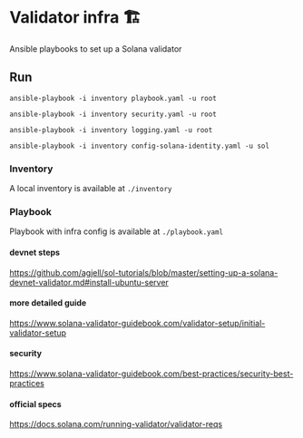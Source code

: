 # Validator infra 🏗

Ansible playbooks to set up a Solana validator

## Run

```
ansible-playbook -i inventory playbook.yaml -u root
```

```
ansible-playbook -i inventory security.yaml -u root
```

```
ansible-playbook -i inventory logging.yaml -u root
```

```
ansible-playbook -i inventory config-solana-identity.yaml -u sol
```

### Inventory

A local inventory is available at `./inventory`

### Playbook

Playbook with infra config is available at `./playbook.yaml`

#### devnet steps

https://github.com/agjell/sol-tutorials/blob/master/setting-up-a-solana-devnet-validator.md#install-ubuntu-server

#### more detailed guide

https://www.solana-validator-guidebook.com/validator-setup/initial-validator-setup

#### security

https://www.solana-validator-guidebook.com/best-practices/security-best-practices

#### official specs

https://docs.solana.com/running-validator/validator-reqs
